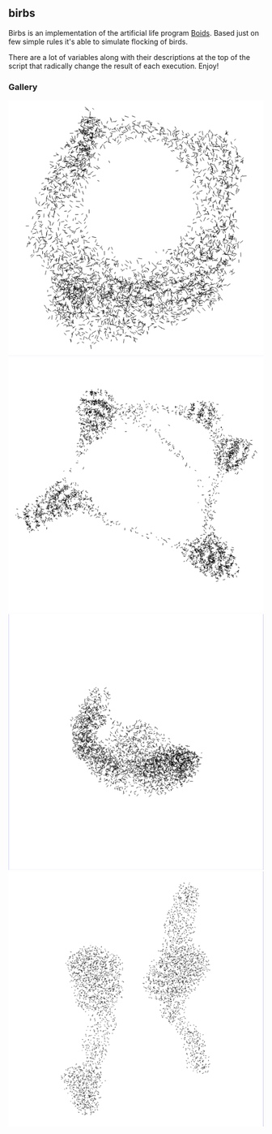 ## birbs

Birbs is an implementation of the artificial life program [Boids](https://en.wikipedia.org/wiki/Boids). Based just on few simple rules it's able to simulate flocking of birds.

There are a lot of variables along with their descriptions at the top of the script that radically change the result of each execution. Enjoy!

### Gallery

![birbs 1](./snapshots/birbs1.png)
![birbs 2](./snapshots/birbs2.png)
![birbs 3](./snapshots/birbs3.png)
![birbs 4](./snapshots/birbs4.png)
